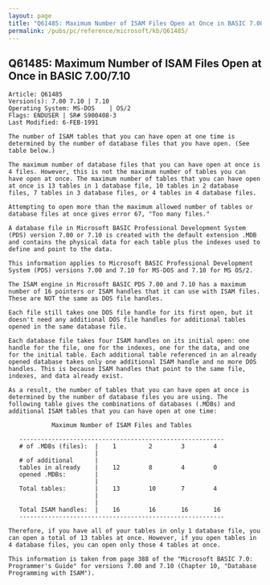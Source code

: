 ```yaml
---
layout: page
title: "Q61485: Maximum Number of ISAM Files Open at Once in BASIC 7.00/7.10"
permalink: /pubs/pc/reference/microsoft/kb/Q61485/
---
```


## Q61485: Maximum Number of ISAM Files Open at Once in BASIC 7.00/7.10

	Article: Q61485
	Version(s): 7.00 7.10 | 7.10
	Operating System: MS-DOS    | OS/2
	Flags: ENDUSER | SR# S900408-3
	Last Modified: 6-FEB-1991
	
	The number of ISAM tables that you can have open at one time is
	determined by the number of database files that you have open. (See
	table below.)
	
	The maximum number of database files that you can have open at once is
	4 files. However, this is not the maximum number of tables you can
	have open at once. The maximum number of tables that you can have open
	at once is 13 tables in 1 database file, 10 tables in 2 database
	files, 7 tables in 3 database files, or 4 tables in 4 database files.
	
	Attempting to open more than the maximum allowed number of tables or
	database files at once gives error 67, "Too many files."
	
	A database file in Microsoft BASIC Professional Development System
	(PDS) version 7.00 or 7.10 is created with the default extension .MDB
	and contains the physical data for each table plus the indexes used to
	define and point to the data.
	
	This information applies to Microsoft BASIC Professional Development
	System (PDS) versions 7.00 and 7.10 for MS-DOS and 7.10 for MS OS/2.
	
	The ISAM engine in Microsoft BASIC PDS 7.00 and 7.10 has a maximum
	number of 16 pointers or ISAM handles that it can use with ISAM files.
	These are NOT the same as DOS file handles.
	
	Each file still takes one DOS file handle for its first open, but it
	doesn't need any additional DOS file handles for additional tables
	opened in the same database file.
	
	Each database file takes four ISAM handles on its initial open: one
	handle for the file, one for the indexes, one for the data, and one
	for the initial table. Each additional table referenced in an already
	opened database takes only one additional ISAM handle and no more DOS
	handles. This is because ISAM handles that point to the same file,
	indexes, and data already exist.
	
	As a result, the number of tables that you can have open at once is
	determined by the number of database files you are using. The
	following table gives the combinations of databases (.MDBs) and
	additional ISAM tables that you can have open at one time:
	
	            Maximum Number of ISAM Files and Tables
	
	   ---------------------------------------------------------
	   # of .MDBs (files):  |    1         2        3        4
	                        |
	   # of additional      |
	   tables in already    |    12        8        4        0
	   opened .MDBs:        |
	                        |
	   Total tables:        |    13        10       7        4
	                        |
	                        |
	   Total ISAM handles:  |    16        16       16       16
	   ---------------------------------------------------------
	
	Therefore, if you have all of your tables in only 1 database file, you
	can open a total of 13 tables at once. However, if you open tables in
	4 database files, you can open only those 4 tables at once.
	
	This information is taken from page 388 of the "Microsoft BASIC 7.0:
	Programmer's Guide" for versions 7.00 and 7.10 (Chapter 10, "Database
	Programming with ISAM").
